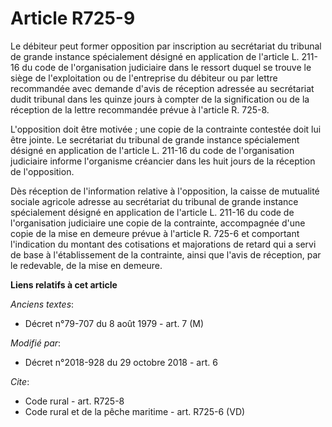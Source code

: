 # Article R725-9

Le débiteur peut former opposition par inscription au secrétariat du tribunal de grande instance spécialement désigné en
application de l'article L. 211-16 du code de l'organisation judiciaire dans le ressort duquel se trouve le siège de
l'exploitation ou de l'entreprise du débiteur ou par lettre recommandée avec demande d'avis de réception adressée au
secrétariat dudit tribunal dans les quinze jours à compter de la signification ou de la réception de la lettre recommandée
prévue à l'article R. 725-8.

L'opposition doit être motivée ; une copie de la contrainte contestée doit lui être jointe. Le secrétariat du tribunal de
grande instance spécialement désigné en application de l'article L. 211-16 du code de l'organisation judiciaire informe
l'organisme créancier dans les huit jours de la réception de l'opposition.

Dès réception de l'information relative à l'opposition, la caisse de mutualité sociale agricole adresse au secrétariat du
tribunal de grande instance spécialement désigné en application de l'article L. 211-16 du code de l'organisation judiciaire
une copie de la contrainte, accompagnée d'une copie de la mise en demeure prévue à l'article R. 725-6 et comportant
l'indication du montant des cotisations et majorations de retard qui a servi de base à l'établissement de la contrainte,
ainsi que l'avis de réception, par le redevable, de la mise en demeure.

**Liens relatifs à cet article**

_Anciens textes_:

  - Décret n°79-707 du 8 août 1979 - art. 7 (M)

_Modifié par_:

  - Décret n°2018-928 du 29 octobre 2018 - art. 6

_Cite_:

  - Code rural - art. R725-8
  - Code rural et de la pêche maritime - art. R725-6 (VD)
